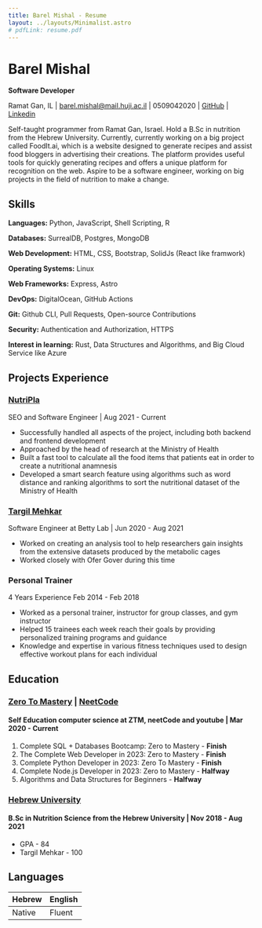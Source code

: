 ```yaml
---
title: Barel Mishal - Resume
layout: ../layouts/Minimalist.astro
# pdfLink: resume.pdf
---
```


# Barel Mishal

**Software Developer**

Ramat Gan, IL | barel.mishal@mail.huji.ac.il | 0509042020 | [GitHub](<https://github.com/barel-mishal>) | [Linkedin](<https://www.linkedin.com/in/barel-mishal/>) 

Self-taught programmer from Ramat Gan, Israel. Hold a B.Sc in nutrition from the Hebrew University. Currently, currently working on a big project called FoodIt.ai, which is a website designed to generate recipes and assist food bloggers in advertising their creations. The platform provides useful tools for quickly generating recipes and offers a unique platform for recognition on the web. Aspire to be a software engineer, working on big projects in the field of nutrition to make a change.

## Skills

**Languages:** Python, JavaScript, Shell Scripting, R

**Databases:** SurrealDB, Postgres, MongoDB

**Web Development:** HTML, CSS, Bootstrap, SolidJs (React like framwork)

**Operating Systems:** Linux

**Web Frameworks:** Express, Astro

**DevOps:** DigitalOcean, GitHub Actions

**Git:** Github CLI, Pull Requests, Open-source Contributions

**Security:** Authentication and Authorization, HTTPS

**Interest in learning:** Rust, Data Structures and Algorithms, and Big Cloud Service like Azure

## Projects Experience

<!-- ### [FoodIt](<>)

- Utilized the powerful combination of Polars and SurrealDB for efficient data storage and management.
- Built the user interface using SolidJs and the server using the Astro and Express frameworks. -->

### [NutriPla](<https://nutriplay.io>)

SEO and Software Engineer | Aug 2021 - Current

- Successfully handled all aspects of the project, including both backend and frontend development
- Approached by the head of research at the Ministry of Health
- Built a fast tool to calculate all the food items that patients eat in order to create a nutritional anamnesis
- Developed a smart search feature using algorithms such as word distance and ranking algorithms to sort the nutritional dataset of the Ministry of Health

### [Targil Mehkar](<https://docs.google.com/document/d/1riWszdZaGeG8sQb_88hFiMAbSOKesnofOflr3RHObHo/edit?usp=sharing>)

Software Engineer at Betty Lab | Jun 2020 - Aug 2021

- Worked on creating an analysis tool to help researchers gain insights from the extensive datasets produced by the metabolic cages
- Worked closely with Ofer Gover during this time

### Personal Trainer 

4 Years Experience Feb 2014 - Feb 2018

- Worked as a personal trainer, instructor for group classes, and gym instructor
- Helped 15 trainees each week reach their goals by providing personalized training programs and guidance
- Knowledge and expertise in various fitness techniques used to design effective workout plans for each individual

## Education

### [Zero To Mastery](<https://zerotomastery.io/>) | [NeetCode](<https://neetcode.io/>) 

#### Self Education computer science at ZTM, neetCode and youtube | Mar 2020 - Current 
1. Complete SQL + Databases Bootcamp: Zero to Mastery - **Finish**
2. The Complete Web Developer in 2023: Zero to Mastery - **Finish**
3. Complete Python Developer in 2023: Zero To Mastery - **Finish**
4. Complete Node.js Developer in 2023: Zero to Mastery - **Halfway**
5. Algorithms and Data Structures for Beginners - **Halfway**


### [Hebrew University](<https://new.huji.ac.il/>) 

#### B.Sc in Nutrition Science from the Hebrew University | Nov 2018 - Aug 2021

* GPA - 84
* Targil Mehkar - 100

## Languages

| Hebrew | English |
| -------| ------- |
| Native | Fluent  |




<!-- ## Soft skils  -->

